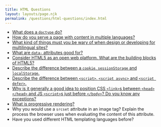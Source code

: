 ```yaml
---
title: HTML Questions
layout: layouts/page.njk
permalink: /questions/html-questions/index.html
---
```


* [What does a `doctype` do?](../answers/Answers-To-HTML-Questions/1-What-does-a-doctype-do.md)
* [How do you serve a page with content in multiple languages?](../answers/Answers-To-HTML-Questions/2-How-do-you-serve-a-page-with-content-in-multiple-languages.md)
* [What kind of things must you be wary of when design or developing for multilingual sites?](../answers/Answers-To-HTML-Questions/3-What-kind-of-things-must-you-be-wary-of-when-design-or-developing-for-multilingual-sites.md)
* [What are `data-` attributes good for?](../answers/Answers-To-HTML-Questions/4-What-are-data-attributes-good-for.md)
* [Consider HTML5 as an open web platform. What are the building blocks of HTML5?](../answers/Answers-To-HTML-Questions/5-Consider-HTML5-as-an-open-web-platform-What-are-the-building-blocks-of-HTML5.md)
* [Describe the difference between a `cookie`, `sessionStorage` and `localStorage`.](../answers/Answers-To-HTML-Questions/6-Describe-the-difference-between-a-cookie-sessionStorage-and-localStorage.md)
* [Describe the difference between `<script>`, `<script async>` and `<script defer>`.](../answers/Answers-To-HTML-Questions/7-Describe-the-difference-between-script-script-async-and-script-defer.md)
* [Why is it generally a good idea to position CSS `<link>`s between `<head></head>` and JS `<script>`s just before `</body>`? Do you know any exceptions?](../answers/Answers-To-HTML-Questions/8-Why-is-it-generally-a-good-idea-to-position-CSS-links-between-head-head-and-JS-scripts-just-before-body-Do-you-know-any-exceptions.md)
* [What is progressive rendering?](../answers/Answers-To-HTML-Questions/9-What-is-progressive-rendering.md)
* Why you would use a `srcset` attribute in an image tag? Explain the process the browser uses when evaluating the content of this attribute.
* Have you used different HTML templating languages before?
